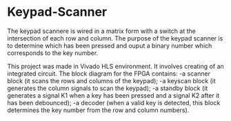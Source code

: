 # Keypad-Scanner

The keypad scannere is wired in a matrix form with a switch at the intersection of each row and column.
The purpose of the keypad scanner is to determine which has been pressed and ouput a binary number which corresponds to the key number.

This project was made in Vivado HLS environment. It involves creating of an integrated circuit. The block diagram for the FPGA contains:
-a scanner block (it scans the rows and columns of the keypad);
-a keyscan block (it generates the column signals to scan the keypad);
-a standby block (it generates a signal K1 when a key has been pressed and a signal K2 after it has been debounced);
-a decoder (when a valid key is detected, this block determines the key number from the row and column numbers).
